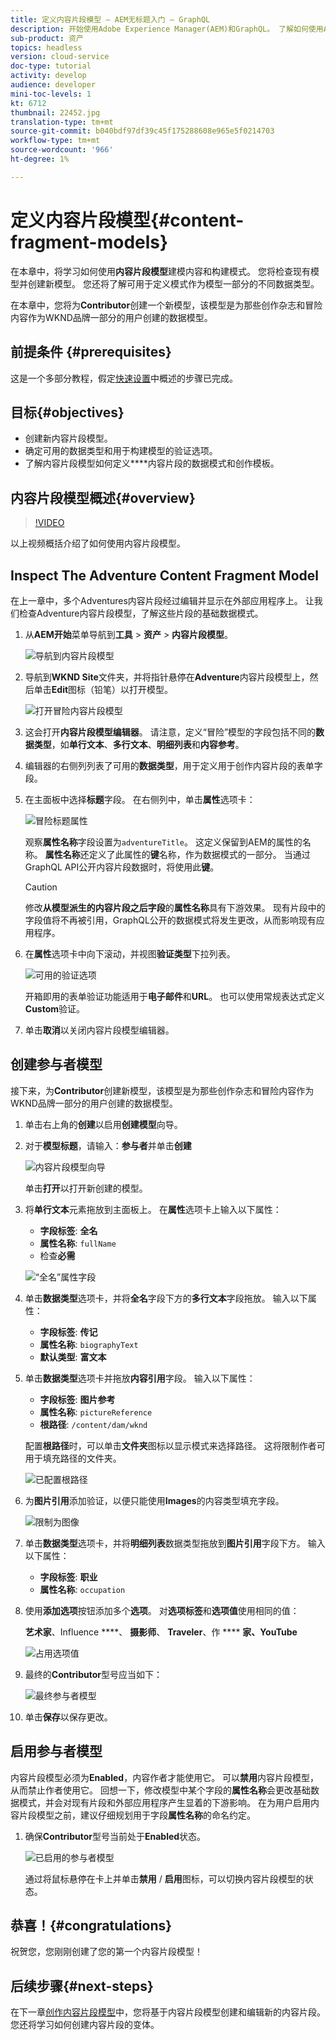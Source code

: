 ```yaml
---
title: 定义内容片段模型 — AEM无标题入门 — GraphQL
description: 开始使用Adobe Experience Manager(AEM)和GraphQL。 了解如何使用AEM中的内容片段模型来建模内容和构建模式。 查看现有模型并创建新模型。 了解可用于定义模式的不同数据类型。
sub-product: 资产
topics: headless
version: cloud-service
doc-type: tutorial
activity: develop
audience: developer
mini-toc-levels: 1
kt: 6712
thumbnail: 22452.jpg
translation-type: tm+mt
source-git-commit: b040bdf97df39c45f175288608e965e5f0214703
workflow-type: tm+mt
source-wordcount: '966'
ht-degree: 1%

---
```



# 定义内容片段模型{#content-fragment-models}

在本章中，将学习如何使用&#x200B;**内容片段模型**&#x200B;建模内容和构建模式。 您将检查现有模型并创建新模型。 您还将了解可用于定义模式作为模型一部分的不同数据类型。

在本章中，您将为&#x200B;**Contributor**&#x200B;创建一个新模型，该模型是为那些创作杂志和冒险内容作为WKND品牌一部分的用户创建的数据模型。

## 前提条件 {#prerequisites}

这是一个多部分教程，假定[快速设置](./setup.md)中概述的步骤已完成。

## 目标{#objectives}

* 创建新内容片段模型。
* 确定可用的数据类型和用于构建模型的验证选项。
* 了解内容片段模型如何定义&#x200B;****&#x200B;内容片段的数据模式和创作模板。

## 内容片段模型概述{#overview}

>[!VIDEO](https://video.tv.adobe.com/v/22452/?quality=12&learn=on)

以上视频概括介绍了如何使用内容片段模型。

## Inspect The Adventure Content Fragment Model

在上一章中，多个Adventures内容片段经过编辑并显示在外部应用程序上。 让我们检查Adventure内容片段模型，了解这些片段的基础数据模式。

1. 从&#x200B;**AEM开始**&#x200B;菜单导航到&#x200B;**工具** > **资产** > **内容片段模型**。

   ![导航到内容片段模型](assets/content-fragment-models/content-fragment-model-navigation.png)

1. 导航到&#x200B;**WKND Site**&#x200B;文件夹，并将指针悬停在&#x200B;**Adventure**&#x200B;内容片段模型上，然后单击&#x200B;**Edit**&#x200B;图标（铅笔）以打开模型。

   ![打开冒险内容片段模型](assets/content-fragment-models/adventure-content-fragment-edit.png)

1. 这会打开&#x200B;**内容片段模型编辑器**。 请注意，定义“冒险”模型的字段包括不同的&#x200B;**数据类型**，如&#x200B;**单行文本**、**多行文本**、**明细列表**&#x200B;和&#x200B;**内容参考**。

1. 编辑器的右侧列列表了可用的&#x200B;**数据类型**，用于定义用于创作内容片段的表单字段。

1. 在主面板中选择&#x200B;**标题**&#x200B;字段。 在右侧列中，单击&#x200B;**属性**&#x200B;选项卡：

   ![冒险标题属性](assets/content-fragment-models/adventure-title-properties-tab.png)

   观察&#x200B;**属性名称**&#x200B;字段设置为`adventureTitle`。 这定义保留到AEM的属性的名称。 **属性名称**&#x200B;还定义了此属性的&#x200B;**键**&#x200B;名称，作为数据模式的一部分。 当通过GraphQL API公开内容片段数据时，将使用此&#x200B;**键**。

   >[!CAUTION]
   >
   > 修改&#x200B;**从模型派生的内容片段之后字段**&#x200B;的&#x200B;**属性名称**&#x200B;具有下游效果。 现有片段中的字段值将不再被引用，GraphQL公开的数据模式将发生更改，从而影响现有应用程序。

1. 在&#x200B;**属性**&#x200B;选项卡中向下滚动，并视图&#x200B;**验证类型**&#x200B;下拉列表。

   ![可用的验证选项](assets/content-fragment-models/validation-options-available.png)

   开箱即用的表单验证功能适用于&#x200B;**电子邮件**&#x200B;和&#x200B;**URL**。 也可以使用常规表达式定义&#x200B;**Custom**&#x200B;验证。

1. 单击&#x200B;**取消**&#x200B;以关闭内容片段模型编辑器。

## 创建参与者模型

接下来，为&#x200B;**Contributor**&#x200B;创建新模型，该模型是为那些创作杂志和冒险内容作为WKND品牌一部分的用户创建的数据模型。

1. 单击右上角的&#x200B;**创建**&#x200B;以启用&#x200B;**创建模型**&#x200B;向导。
1. 对于&#x200B;**模型标题**，请输入：**参与者**&#x200B;并单击&#x200B;**创建**

   ![内容片段模型向导](assets/content-fragment-models/content-fragment-model-wizard.png)

   单击&#x200B;**打开**&#x200B;以打开新创建的模型。

1. 将&#x200B;**单行文本**&#x200B;元素拖放到主面板上。 在&#x200B;**属性**&#x200B;选项卡上输入以下属性：

   * **字段标签**: **全名**
   * **属性名称**: `fullName`
   * 检查&#x200B;**必需**

   ![“全名”属性字段](assets/content-fragment-models/full-name-property-field.png)

1. 单击&#x200B;**数据类型**&#x200B;选项卡，并将&#x200B;**全名**&#x200B;字段下方的&#x200B;**多行文本**&#x200B;字段拖放。 输入以下属性：

   * **字段标签**: **传记**
   * **属性名称**: `biographyText`
   * **默认类型**: **富文本**

1. 单击&#x200B;**数据类型**&#x200B;选项卡并拖放&#x200B;**内容引用**&#x200B;字段。 输入以下属性：

   * **字段标签**: **图片参考**
   * **属性名称**: `pictureReference`
   * **根路径**: `/content/dam/wknd`

   配置&#x200B;**根路径**&#x200B;时，可以单击&#x200B;**文件夹**&#x200B;图标以显示模式来选择路径。 这将限制作者可用于填充路径的文件夹。

   ![已配置根路径](assets/content-fragment-models/root-path-configure.png)

1. 为&#x200B;**图片引用**&#x200B;添加验证，以便只能使用&#x200B;**Images**&#x200B;的内容类型填充字段。

   ![限制为图像](assets/content-fragment-models/picture-reference-content-types.png)

1. 单击&#x200B;**数据类型**&#x200B;选项卡，并将&#x200B;**明细列表**&#x200B;数据类型拖放到&#x200B;**图片引用**&#x200B;字段下方。 输入以下属性：

   * **字段标签**: **职业**
   * **属性名称**: `occupation`

1. 使用&#x200B;**添加选项**&#x200B;按钮添加多个&#x200B;**选项**。 对&#x200B;**选项标签**&#x200B;和&#x200B;**选项值**&#x200B;使用相同的值：

   **艺术家**、Influence ****、 **摄影师**、 **Traveler**、作 **** **家、YouTube**

   ![占用选项值](assets/content-fragment-models/occupation-options-values.png)

1. 最终的&#x200B;**Contributor**&#x200B;型号应当如下：

   ![最终参与者模型](assets/content-fragment-models/final-contributor-model.png)

1. 单击&#x200B;**保存**&#x200B;以保存更改。

## 启用参与者模型

内容片段模型必须为&#x200B;**Enabled**，内容作者才能使用它。 可以&#x200B;**禁用**&#x200B;内容片段模型，从而禁止作者使用它。 回想一下，修改模型中某个字段的&#x200B;**属性名称**&#x200B;会更改基础数据模式，并会对现有片段和外部应用程序产生显着的下游影响。 在为用户启用内容片段模型之前，建议仔细规划用于字段&#x200B;**属性名称**&#x200B;的命名约定。

1. 确保&#x200B;**Contributor**&#x200B;型号当前处于&#x200B;**Enabled**&#x200B;状态。

   ![已启用的参与者模型](assets/content-fragment-models/enable-contributor-model.png)

   通过将鼠标悬停在卡上并单击&#x200B;**禁用** / **启用**&#x200B;图标，可以切换内容片段模型的状态。

## 恭喜！{#congratulations}

祝贺您，您刚刚创建了您的第一个内容片段模型！

## 后续步骤{#next-steps}

在下一章[创作内容片段模型](author-content-fragments.md)中，您将基于内容片段模型创建和编辑新的内容片段。 您还将学习如何创建内容片段的变体。